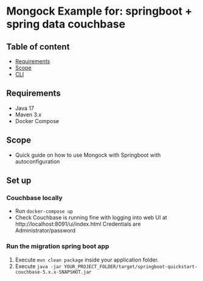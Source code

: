 # Mongock Example for: springboot + spring data couchbase

## Table of content
- [Requirements](#requirements)
- [Scope](#scope)
- [CLI](#cli)

## Requirements
- Java 17
- Maven 3.x
- Docker Compose

## Scope
- Quick guide on how to use Mongock with Springboot with autoconfiguration

## Set up
### Couchbase locally
- Run `docker-compose up`
- Check Couchbase is running fine with logging into web UI at http://localhost:8091/ui/index.html Credentials are Administrator/password

### Run the migration spring boot app

1. Execute `mvn clean package` inside your application folder.
2. Execute `java -jar YOUR_PROJECT_FOLDER/target/springboot-quickstart-couchbase-5.x.x-SNAPSHOT.jar`

